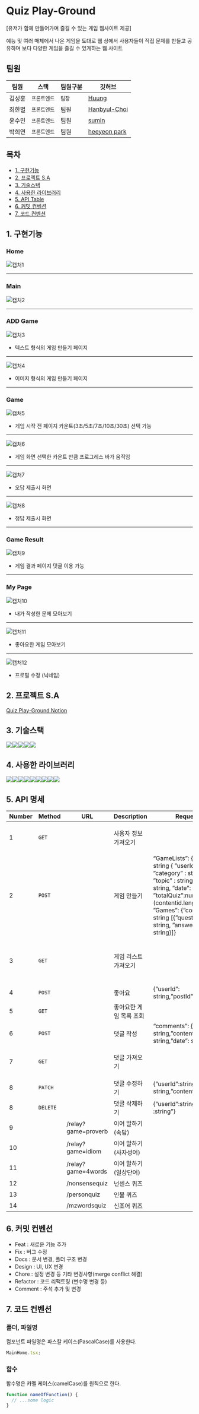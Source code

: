 # Quiz Play-Ground

[유저가 함께 만들어가며 즐길 수 있는 게임 웹사이트 제공]

예능 및 여러 매체에서 나온 게임을 토대로 웹 상에서 사용자들이 직접 문제를 만들고 공유하며 보다 다양한 게임을 즐길 수 있게하는 웹 사이트

## 팀원

| 팀원   | 스택         | 팀원구분 | 깃허브                                                       |
| ------ | ------------ | -------- | ------------------------------------------------------------ |
| 김성훈 | `프론트엔드` | `팀장`   | [Huung](https://github.com/rmdkak)                           |
| 최한별 | `프론트엔드` | 팀원     | [Hanbyul-Choi](https://github.com/Hanbyul-Choi)              |
| 윤수민 | `프론트엔드` | 팀원     | [sumin](https://github.com/suminute)                         |
| 박희연 | `프론트엔드` | 팀원     | [heeyeon park](https://github.com/hi-react?tab=repositories) |

## 목차

- [1. 구현기능](#1-구현-기능)
- [2. 프로젝트 S.A](#4-프로젝트-sa)
- [3. 기술스택](#5-기술스택)
- [4. 사용한 라이브러리](#6-사용한-라이브러리)
- [5. API Table](#7-api-table)
- [6. 커밋 컨벤션](#7-api-table)
- [7. 코드 컨벤션](#7-api-table)

## 1. 구현기능

### Home

![캡처1](https://github.com/rmdkak/Quiz-Play-Ground/assets/124483981/c6767974-d385-4a3e-a4f0-17ec0508d7af)

---

### Main

![캡처2](https://github.com/rmdkak/Quiz-Play-Ground/assets/124483981/17ced43e-bfb1-43f2-9ffc-b9a94c86974d)

---

### ADD Game

![캡처3](https://github.com/rmdkak/Quiz-Play-Ground/assets/124483981/f9851e72-ee36-4567-bdb7-4470ae7b0f29)

- 텍스트 형식의 게임 만들기 페이지

---

![캡처4](https://github.com/rmdkak/Quiz-Play-Ground/assets/124483981/64dade65-e4ca-48ca-a0b4-a0770f911954)

- 이미지 형식의 게임 만들기 페이지

---

### Game

![캡처5](https://github.com/rmdkak/Quiz-Play-Ground/assets/124483981/51dea3bc-b1ea-43aa-996b-f5f1a49a4047)

- 게임 시작 전 페이지 카운트(3초/5초/7초/10초/30초) 선택 가능

---

![캡처6](https://github.com/rmdkak/Quiz-Play-Ground/assets/124483981/ffeaa378-7f34-4a12-9014-77ac6be2e766)

- 게임 화면 선택한 카운트 만큼 프로그레스 바가 움직임

---

![캡처7](https://github.com/rmdkak/Quiz-Play-Ground/assets/124483981/6af75e1e-936e-4646-992b-c71cea5f5e6d)

- 오답 제출시 화면

---

![캡처8](https://github.com/rmdkak/Quiz-Play-Ground/assets/124483981/b5619066-df85-4be2-b31f-ea9a2938ac56)

- 정답 제출시 화면

---

### Game Result

![캡처9](https://github.com/rmdkak/Quiz-Play-Ground/assets/124483981/9309dd75-056e-482a-9ced-82beb6920076)

- 게임 결과 페이지 댓글 이용 가능

---

### My Page

![캡처10](https://github.com/rmdkak/Quiz-Play-Ground/assets/124483981/16b66c2b-de04-4ca4-8b28-df726755e8bc)

- 내가 작성한 문제 모아보기

---

![캡처11](https://github.com/rmdkak/Quiz-Play-Ground/assets/124483981/c8e52042-037c-4467-90f8-54d9d6ca17ca)

- 좋아요한 게임 모아보기

---

![캡처12](https://github.com/rmdkak/Quiz-Play-Ground/assets/124483981/1bf3b7d7-b95c-49a8-942c-1deb767d8179)

- 프로필 수정 (닉네임)

## 2. 프로젝트 S.A

[Quiz Play-Ground Notion](https://teamsparta.notion.site/1-eb309b6109f143eeab64fd826ae3c7d2)

## 3. 기술스택

<img src="https://img.shields.io/badge/javascript-F7DF1E?style=for-the-badge&logo=javascript&logoColor=black"><img src="https://img.shields.io/badge/react-61DAFB?style=for-the-badge&logo=react&logoColor=black"><img src="https://img.shields.io/badge/typescript-3178C6?style=for-the-badge&logo=typescript&logoColor=black"><img src="https://img.shields.io/badge/github-181717?style=for-the-badge&logo=github&logoColor=black"><img src="https://img.shields.io/badge/zustand-179C7D?style=for-the-badge&logo=&logoColor=white">

## 4. 사용한 라이브러리

<img src="https://img.shields.io/badge/firebase-FFCA28?style=for-the-badge&logo=firebase&logoColor=black"><img src="https://img.shields.io/badge/tailwindcss-06B6D4?style=for-the-badge&logo=tailwindcss&logoColor=black"><img src="https://img.shields.io/badge/antdesign-0170FE?style=for-the-badge&logo=antdesign&logoColor=black"><img src="https://img.shields.io/badge/eslint-4B32C3?style=for-the-badge&logo=eslint&logoColor=black"><img src="https://img.shields.io/badge/prettier-F7B93E?style=for-the-badge&logo=prettier&logoColor=black"><img src="https://img.shields.io/badge/figma-F24E1E?style=for-the-badge&logo=figma&logoColor=black"><img src="https://img.shields.io/badge/React_Router_Dom-61DAFB?style=for-the-badge&logo=react&logoColor=black"><img src="https://img.shields.io/badge/uuid-00AEF0?style=for-the-badge&logo=&logoColor=black"><img src="https://img.shields.io/badge/howler-A493E7?style=for-the-badge&logo=&logoColor=black">

## 5. API 명세

| Number | Method   | URL                 | Description             | Request                                                                                                                                                                                                                                       | Response                                                                                                                                    |
| ------ | -------- | ------------------- | ----------------------- | --------------------------------------------------------------------------------------------------------------------------------------------------------------------------------------------------------------------------------------------- | ------------------------------------------------------------------------------------------------------------------------------------------- |
| 1      | `GET`    |                     | 사용자 정보 가져오기    |                                                                                                                                                                                                                                               | {userId : string, userEmail: string, userName : string, userImg : string}                                                                   |
| 2      | `POST`   |                     | 게임 만들기             | “GameLists”: { ”postid” : string { ”userId” string, ”category” : string, ”topic” : string, ”title” : string, ”date”: number, ”totalQuiz”:number (contentid.length) }} ”Games”: {”contentId”: string [{”question”: string, ”answer”: string}]} |                                                                                                                                             |
| 3      | `GET`    |                     | 게임 리스트 가져오기    |                                                                                                                                                                                                                                               | “GameLists”: {”postID”: string {”userId”: string, category”: string, ”topic”: string, ”title”: string, ”date”: number, totalQuiz”: number}} |
| 4      | `POST`   |                     | 좋아요                  | {”userId”: string,”postId”: string,}                                                                                                                                                                                                          |                                                                                                                                             |
| 5      | `GET`    |                     | 좋아요한 게임 목록 조회 |                                                                                                                                                                                                                                               | {”userId”:string,”postId”: string,}                                                                                                         |
| 6      | `POST`   |                     | 댓글 작성               | “comments”: {”userId”: string,”content”: string,”date”: string}                                                                                                                                                                               |                                                                                                                                             |
| 7      | `GET`    |                     | 댓글 가져오기           |                                                                                                                                                                                                                                               | {”userId”: string,”postId”: string,”content”: string,”date”:string}                                                                         |
| 8      | `PATCH`  |                     | 댓글 수정하기           | {”userId”:string,”postId”: string,”content”: string}                                                                                                                                                                                          |                                                                                                                                             |
| 8      | `DELETE` |                     | 댓글 삭제하기           | {”userId”:string,”postId” :string”}                                                                                                                                                                                                           |                                                                                                                                             |
| 9      |          | /relay?game=proverb | 이어 말하기 (속담)      |
| 10     |          | /relay?game=idiom   | 이어 말하기 (사자성어)  |
| 11     |          | /relay?game=4words  | 이어 말하기 (일상단어)  |
| 12     |          | /nonsensequiz       | 넌센스 퀴즈             |
| 13     |          | /personquiz         | 인물 퀴즈               |
| 14     |          | /mzwordsquiz        | 신조어 퀴즈             |

## 6. 커밋 컨벤션

- Feat : 새로운 기능 추가
- Fix : 버그 수정
- Docs : 문서 변경, 폴더 구조 변경
- Design : UI, UX 변경
- Chore : 설정 변경 등 기타 변경사항(merge conflict 해결)
- Refactor : 코드 리팩토링 (변수명 변경 등)
- Comment : 주석 추가 및 변경

## 7. 코드 컨벤션

### 폴더, 파일명

컴포넌트 파일명은 파스칼 케이스(PascalCase)를 사용한다.

```javascript
MainHome.tsx;
```

### 함수

함수명은 카멜 케이스(camelCase)를 원칙으로 한다.

```javascript
function nameOfFunction() {
  // ...some logic
}
```
